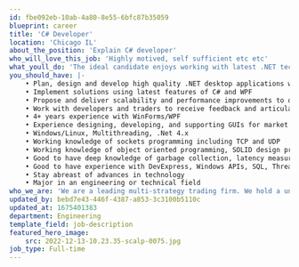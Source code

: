 ```yaml
---
id: fbe092eb-10ab-4a80-8e55-6bfc87b35059
blueprint: career
title: 'C# Developer'
location: 'Chicago IL'
about_the_position: 'Explain C# developer'
who_will_love_this_job: 'Highly motived, self sufficient etc etc'
what_youll_do: 'The ideal candidate enjoys working with latest .NET technologies and thrives in a fast-paced and collaborative environment. This individual will be a part of the GUI Core Development team and will be responsible for developing and sustaining high performance, multi-tiered, scalable, Graphical User Interfaces. The successful candidate will enhance existing applications and offer suggestions to improve the architecture and better ways of building and maintaining applications.'
you_should_have: |-
    • Plan, design and develop high quality .NET desktop applications with real-time trading data and order routing
    • Implement solutions using latest features of C# and WPF
    • Propose and deliver scalability and performance improvements to our GUIs
    • Work with developers and traders to receive feedback and articulate ideas for improvements
    • 4+ years experience with WinForms/WPF
    • Experience designing, developing, and supporting GUIs for market data display, trading, risk management, and monitoring applications.
    • Windows/Linux, Multithreading, .Net 4.x
    • Working knowledge of sockets programming including TCP and UDP
    • Working knowledge of object oriented programming, SOLID design principles, and design patterns
    • Good to have deep knowledge of garbage collection, latency measurement and latency optimization
    • Good to have experience with DevExpress, Windows APIs, SQL, Thread pools, messaging systems
    • Stay abreast of advances in technology
    • Major in an engineering or technical field
who_we_are: 'We are a leading multi-strategy trading firm. We hold a unique position in the industry with our balanced use of logic, technology and speed. In this role, you will work directly with traders, and developers to design, build, test and maintain real-time trading applications.'
updated_by: bebd7e43-446f-4387-a853-3c3100b5110c
updated_at: 1675401383
department: Engineering
template_field: job-description
featured_hero_image:
    src: 2022-12-13-10.23.35-scalp-0075.jpg
job_type: Full-time
---
```

